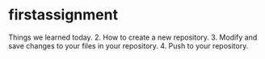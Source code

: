 # firstassignment
Things we learned today. 
2. How to create a new repository.
3. Modify and save changes to your files in your repository.
4. Push to your repository.